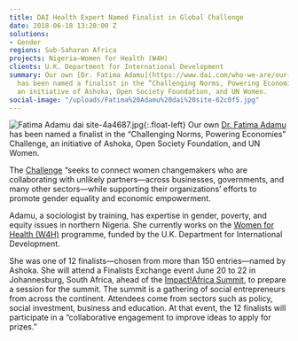 ```yaml
---
title: DAI Health Expert Named Finalist in Global Challenge
date: 2018-06-18 13:20:00 Z
solutions:
- Gender
regions: Sub-Saharan Africa
projects: Nigeria—Women for Health (W4H)
clients: U.K. Department for International Development
summary: Our own [Dr. Fatima Adamu](https://www.dai.com/who-we-are/our-team/fatima-adamu)
  has been named a finalist in the “Challenging Norms, Powering Economies” Challenge,
  an initiative of Ashoka, Open Society Foundation, and UN Women.
social-image: "/uploads/Fatima%20Adamu%20dai%20site-62c0f5.jpg"
---
```


![Fatima Adamu dai site-4a4687.jpg](/uploads/Fatima%20Adamu%20dai%20site-4a4687.jpg){:.float-left} Our own [Dr. Fatima Adamu](https://www.dai.com/who-we-are/our-team/fatima-adamu) has been named a finalist in the “Challenging Norms, Powering Economies” Challenge, an initiative of Ashoka, Open Society Foundation, and UN Women.

The [Challenge](https://womenschallenge.ashoka.org/) “seeks to connect women changemakers who are collaborating with unlikely partners—across businesses, governments, and many other sectors—while supporting their organizations’ efforts to promote gender equality and economic empowerment.

Adamu, a sociologist by training, has expertise in gender, poverty, and equity issues in northern Nigeria. She currently works on the [Women for Health (W4H)](https://www.dai.com/our-work/projects/nigeria-women-for-health-w4h) programme, funded by the U.K. Department for International Development.

She was one of 12 finalists—chosen from more than 150 entries—named by Ashoka. She will attend a Finalists Exchange event June 20 to 22 in Johannesburg, South Africa, ahead of the [Impact!Africa Summit](https://www.impact-africa.co.za/), to prepare a session for the summit. The summit is a gathering of social entrepreneurs from across the continent. Attendees come from sectors such as policy, social investment, business and education. At that event, the 12 finalists will participate in a “collaborative engagement to improve ideas to apply for prizes.”